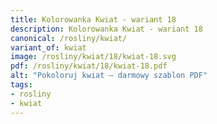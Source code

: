 ```yaml
---
title: Kolorowanka Kwiat - wariant 18
description: Kolorowanka Kwiat - wariant 18
canonical: /rosliny/kwiat/
variant_of: kwiat
image: /rosliny/kwiat/18/kwiat-18.svg
pdf: /rosliny/kwiat/18/kwiat-18.pdf
alt: "Pokoloruj kwiat – darmowy szablon PDF"
tags:
- rosliny
- kwiat
---
```

